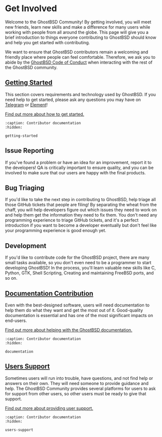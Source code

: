 Get Involved
============

Welcome to the GhostBSD Community! By getting involved, you will meet new friends, learn new skills and make a difference for many users while working with people from all around the globe. This page will give you a brief introduction to things everyone contributing to GhostBSD should know and help you get started with contributing.

We want to ensure that GhostBSD contributors remain a welcoming and friendly place where people can feel comfortable. Therefore, we ask you to abide by the [GhostBSD Code of Conduct](../CoC.md) when interacting with the rest of the GhostBSD community.

## [Getting Started](getting-started.md)

This section covers requirements and technology used by GhostBSD. If you need help to get started, please ask any questions you may have on [Telegram](https://t.me/ghostbsd) or [Element](https://app.element.io/#/room/#ghostbsd:matrix.org)!

[Find out more about how to get started.](getting-started.md)

```{toctree}
:caption: Contributor documentation
:hidden:

getting-started
```

## Issue Reporting
If you've found a problem or have an idea for an improvement, report it to the developers! QA is critically important to ensure quality, and you can be involved to make sure that our users are happy with the final products.

## Bug Triaging
If you'd like to take the next step in contributing to GhostBSD, help triage all those GitHub tickets that people are filing! By separating the wheat from the chaff, you will help developers figure out which issues they need to work on and help them get the information they need to fix them. You don't need any programming experience to triage GitHub tickets, and it's a perfect introduction if you want to become a developer eventually but don't feel like your programming experience is good enough yet.

## Development
If you'd like to contribute code for the GhostBSD project, there are many small tasks available, so you don't even need to be a programmer to start developing GhostBSD! In the process, you'll learn valuable new skills like C, Python, GTK, Shell Scripting, Creating and maintaining FreeBSD ports, and so on.

## [Documentation Contribution](documentation.md)
Even with the best-designed software, users will need documentation to help them do what they want and get the most out of it.  Good-quality documentation is essential and has one of the most significant impacts on end-users.

[Find out more about helping with the GhostBSD documentation.](documentation.md)

```{toctree}
:caption: Contributor documentation
:hidden:

documentation
```

## [Users Support](users-support.md)
Sometimes users will run into trouble, have questions, and not find help or answers on their own. They will need someone to provide guidance and help. The GhostBSD Community provides several platforms for users to ask for support from other users, so other users must be ready to give that support.


[Find out more about providing user support.](users-support.md)

```{toctree}
:caption: Contributor documentation
:hidden:

users-support
```